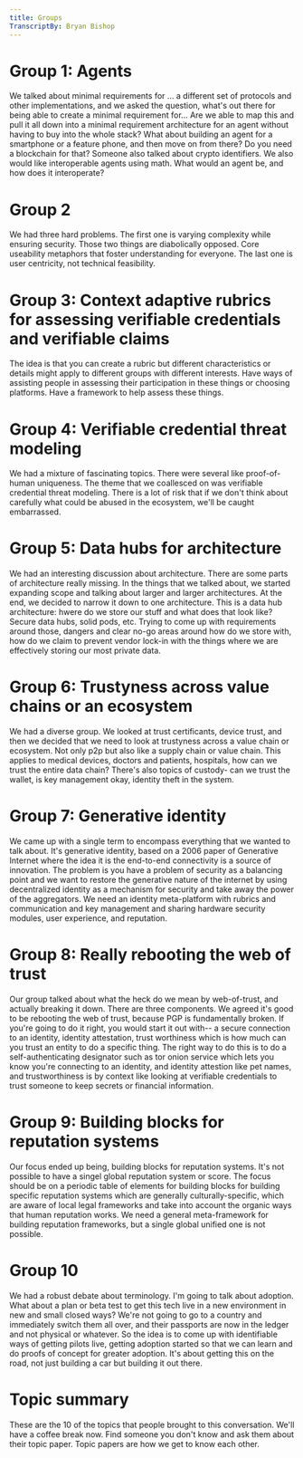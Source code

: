 ```yaml
---
title: Groups
TranscriptBy: Bryan Bishop
---
```


# Group 1: Agents

We talked about minimal requirements for ... a different set of protocols and other implementations, and we asked the question, what's out there for being able to create a minimal requirement for... Are we able to map this and pull it all down into a minimal requirement architecture for an agent without having to buy into the whole stack? What about building an agent for a smartphone or a feature phone, and then move on from there? Do you need a blockchain for that? Someone also talked about crypto identifiers. We also would like interoperable agents using math. What would an agent be, and how does it interoperate?

# Group 2

We had three hard problems. The first one is varying complexity while ensuring security. Those two things are diabolically opposed. Core useability metaphors that foster understanding for everyone. The last one is user centricity, not technical feasibility.

# Group 3: Context adaptive rubrics for assessing verifiable credentials and verifiable claims

The idea is that you can create a rubric but different characteristics or details might apply to different groups with different interests. Have ways of assisting people in assessing their participation in these things or choosing platforms. Have a framework to help assess these things.

# Group 4: Verifiable credential threat modeling

We had a mixture of fascinating topics. There were several like proof-of-human uniqueness. The theme that we coallesced on was verifiable credential threat modeling. There is a lot of risk that if we don't think about carefully what could be abused in the ecosystem, we'll be caught embarrassed.

# Group 5: Data hubs for architecture

We had an interesting discussion about architecture. There are some parts of architecture really missing. In the things that we talked about, we started expanding scope and talking about larger and larger architectures. At the end, we decided to narrow it down to one architecture. This is a data hub architecture: hwere do we store our stuff and what does that look like? Secure data hubs, solid pods, etc. Trying to come up with requirements around those, dangers and clear no-go areas around how do we store with, how do we claim to prevent vendor lock-in with the things where we are effectively storing our most private data.

# Group 6: Trustyness across value chains or an ecosystem

We had a diverse group. We looked at trust certificants, device trust, and then we decided that we need to look at trustyness across a value chain or ecosystem. Not only p2p but also like a supply chain or value chain. This applies to medical devices, doctors and patients, hospitals, how can we trust the entire data chain? There's also topics of custody- can we trust the wallet, is key management okay, identity theft in the system.

# Group 7: Generative identity

We came up with a single term to encompass everything that we wanted to talk about. It's generative identity, based on a 2006 paper of Generative Internet where the idea it is the end-to-end connectivity is a source of innovation. The problem is you have a problem of security as a balancing point and we want to restore the generative nature of the internet by using decentralized identity as a mechanism for security and take away the power of the aggregators. We need an identity meta-platform with rubrics and communication and key management and sharing hardware security modules, user experience, and reputation.

# Group 8: Really rebooting the web of trust

Our group talked about what the heck do we mean by web-of-trust, and actually breaking it down. There are three components. We agreed it's good to be rebooting the web of trust, because PGP is fundamentally broken. If you're going to do it right, you would start it out with-- a secure connection to an identity, identity attestation, trust worthiness which is how much can you trust an entity to do a specific thing. The right way to do this is to do a self-authenticating designator such as tor onion service which lets you know you're connecting to an identity, and identity attestion like pet names, and trustworthiness is by context like looking at verifiable credentials to trust someone to keep secrets or financial information.

# Group 9: Building blocks for reputation systems

Our focus ended up being, building blocks for reputation systems. It's not possible to have a singel global reputation system or score. The focus should be on a periodic table of elements for building blocks for building specific reputation systems which are generally culturally-specific, which are aware of local legal frameworks and take into account the organic ways that human reputation works. We need a general meta-framework for building reputation frameworks, but a single global unified one is not possible.

# Group 10

We had a robust debate about terminology. I'm going to talk about adoption. What about a plan or beta test to get this tech live in a new environment in new and small closed ways? We're not going to go to a country and immediately switch them all over, and their passports are now in the ledger and not physical or whatever. So the idea is to come up with identifiable ways of getting pilots live, getting adoption started so that we can learn and do proofs of concept for greater adoption. It's about getting this on the road, not just building a car but building it out there.

# Topic summary

These are the 10 of the topics that people brought to this conversation. We'll have a coffee break now. Find someone you don't know and ask them about their topic paper. Topic papers are how we get to know each other.

